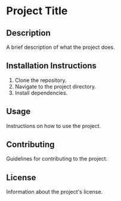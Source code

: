 # Project Title

## Description
A brief description of what the project does.

## Installation Instructions
1. Clone the repository.
2. Navigate to the project directory.
3. Install dependencies.

## Usage
Instructions on how to use the project.

## Contributing
Guidelines for contributing to the project.

## License
Information about the project's license.
